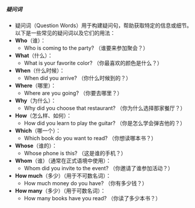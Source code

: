 ##### 疑问词
- 疑问词（Question Words）用于构建疑问句，帮助获取特定的信息或细节。以下是一些常见的疑问词以及它们的用法：
- **Who**（谁）：
	- Who is coming to the party? （谁要来参加聚会？）
- **What**（什么）：
	- What is your favorite color? （你最喜欢的颜色是什么？）
- **When**（什么时候）：
	- When did you arrive? （你什么时候到的？）
- **Where**（哪里）：
	- Where are you going? （你要去哪里？）
- **Why**（为什么）：
	- Why did you choose that restaurant? （你为什么选择那家餐厅？）
- **How**（怎么样、如何）：
	- How did you learn to play the guitar? （你是怎么学会弹吉他的？）
- **Which**（哪一个）：
	- Which book do you want to read? （你想读哪本书？）
- **Whose**（谁的）：
	- Whose phone is this? （这是谁的手机？）
- **Whom**（谁）（通常在正式语境中使用）：
	- Whom did you invite to the event? （你邀请了谁参加活动？）
- **How much**（多少）（用于不可数名词）：
	- How much money do you have? （你有多少钱？）
- **How many**（多少）（用于可数名词）：
	- How many books have you read? （你读了多少本书？）